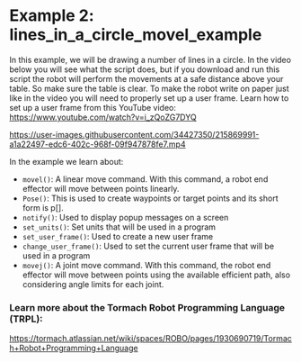 # Example 2: lines_in_a_circle_movel_example
In this example, we will be drawing a number of lines in a circle. 
In the video below you will see what the script does, but if you download and run this script the robot will perform the movements at a safe distance above your table. 
So make sure the table is clear. To make the robot write on paper just like in the video you will need to properly set up a user frame. Learn how to set up a user frame from this YouTube video: https://www.youtube.com/watch?v=i_zQoZG7DYQ

https://user-images.githubusercontent.com/34427350/215869991-a1a22497-edc6-402c-968f-09f947878fe7.mp4

In the example we learn about:

* `movel()`: A linear move command. With this command, a robot end effector will move between points linearly.
* `Pose()`: This is used to create waypoints or target points and its short form is p[].
* `notify()`: Used to display popup messages on a screen
* `set_units()`: Set units that will be used in a program
* `set_user_frame()`: Used to create a new user frame
* `change_user_frame()`: Used to set the current user frame that will be used in a program
* `movej()`: A joint move command. With this command, the robot end effector will move between points using the available efficient path, also considering angle limits for each joint.

### Learn more about the Tormach Robot Programming Language (TRPL):
https://tormach.atlassian.net/wiki/spaces/ROBO/pages/1930690719/Tormach+Robot+Programming+Language

